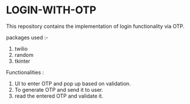 # LOGIN-WITH-OTP

This repository contains the implementation of login functionality via OTP.

packages used :-
1) twilio
2) random 
3) tkinter

Functionalities :
1) UI to enter OTP and pop up based on validation.
2) To generate OTP and send it to user.
3) read the entered OTP and validate it.

